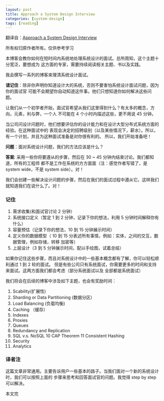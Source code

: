 ```yaml
---
layout: post
title: Approach a System Design Interview
categories: [system-design]
tags: [reading]
---
```


翻译自：[Approach a System Design Interview](https://medium.com/system-designing-interviews/approach-a-system-design-interview-f3594e243730)

所有权归原作者所有。仅供参考学习

本博客会教你如何在短时间内系统地处理系统设计的面试。总所周知，这个主题十分宽泛，要想成为
这方面的专家，需要持续阅读相关主题、书以及实践。

我会撰写一系列的博客来理清系统设计面试。

**请记住**：除非你声明你知道设计大的系统，否则不要害怕系统设计面试问题，因为你的面试官
可能不会期望你自动知道这件事。他们只想知道你如何解决这些问题。

让我们从一个初学者开始，面试官希望从我们这里得到什么？有太多的概念，方向，元素，利与弊，一个人
不可能在 4 个小时内描述这些，更不用说 45 分钟。

当公司问设计问题时，他们想要评估你的设计能力和在设计大型分布式系统方面的经验。在这种面试中的
表现会决定的招聘级别（以及某些情况下，薪水）。所以，有一个计划，并且为这种面试准备是对你很有利的。
所以，我们开始准备吧！

**问题**：面对系统设计问题，我们的方法应该是什么？

**答案**: 采用一些你将要遵从的步骤，然后在 30 ~ 45 分钟内结束讨论。我们都知道，所有的工程师
都不是工作在系统的方方面面（注：感觉作者写错了，是 system wide，不是 system side）。对！

我们会创建一些解决设计问题的步骤，然后在我们的面试过程中遵从它。这样我们就知道我们在说什么了。对！

### 记住

1. 需求收集(和面试官讨论 2 分钟）
2. 系统接口定义（暂定 1 到 2 分钟，记录下你的想法，利用 5 分钟时间解释你有什么）
3. 容量预估（记录下你的想法，10 到 15 分钟展示时间）
4. 定义你的数据模型（ 10 到 15 分表述所有事情，例如：实体，之间的交互，数据管理，例如存储，转移
加密等）
5. 上层设计（3 到 5 分钟展示时间，配以手绘图，试着总结）

如果你记住这些步骤，而且对系统设计中的一些基本概念都有了解，你可以轻松顺利通过 1 到 2 轮的面试。
但是有些公司只有系统面试，你需要更多的时间和支持来面试。这两方面我们都会考虑（部分系统面试以及
全部都是系统面试）

我们将会在后续的博客中涉及如下主题，也会有奖励时间：

1. Scability(扩展性)
2. Sharding or Data Partitioning (数据分区)
3. Load Balancing (负载均衡)
4. Caching （缓存）
5. Indexes
6. Proxies
7. Queues
8. Redundancy and Replication
9. SQL v.s. NoSQL
10 CAP Theorem
11 Consistent Hashing
12. Security
13. Analytics

### 译者注

这篇文章非常通用。主要告诉用户一些基本的路子。当我们面对一个新的系统设计时，我们可以按照上面的
步骤来思考和回答面试官的问题。我觉得 step by step 可以解决。


本文完
